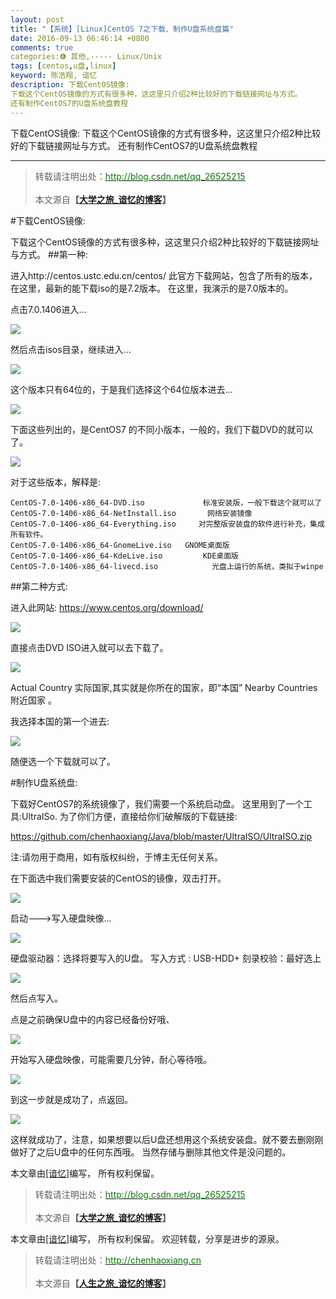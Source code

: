 ```yaml
---
layout: post
title: "【系统】[Linux]CentOS 7之下载、制作U盘系统盘篇"
date: 2016-09-13 06:46:14 +0800
comments: true
categories:❻ 其他,----- Linux/Unix
tags: [centos,u盘,linux]
keyword: 陈浩翔, 谙忆
description: 下载CentOS镜像:
下载这个CentOS镜像的方式有很多种，这这里只介绍2种比较好的下载链接网址与方式。
还有制作CentOS7的U盘系统盘教程 
---
```



下载CentOS镜像:
下载这个CentOS镜像的方式有很多种，这这里只介绍2种比较好的下载链接网址与方式。
还有制作CentOS7的U盘系统盘教程
<!-- more -->
----------

<blockquote cite='陈浩翔'>
<p background-color='#D3D3D3'>转载请注明出处：<a href='http://blog.csdn.net/qq_26525215'><font color="green">http://blog.csdn.net/qq_26525215</font></a><br><br>
本文源自<strong>【<a href='http://blog.csdn.net/qq_26525215' target='_blank'>大学之旅_谙忆的博客</a>】</strong></p>
</blockquote>

#下载CentOS镜像:

下载这个CentOS镜像的方式有很多种，这这里只介绍2种比较好的下载链接网址与方式。
##第一种:

进入http://centos.ustc.edu.cn/centos/ 此官方下载网站，包含了所有的版本，在这里，最新的能下载iso的是7.2版本。
在这里，我演示的是7.0版本的。

点击7.0.1406进入...

![](http://img.blog.csdn.net/20160913172906907)

然后点击isos目录，继续进入...

![](http://img.blog.csdn.net/20160913173242693)

这个版本只有64位的，于是我们选择这个64位版本进去...

![](http://img.blog.csdn.net/20160913173317975)

下面这些列出的，是CentOS7 的不同小版本，一般的，我们下载DVD的就可以了。

![](http://img.blog.csdn.net/20160913173351835)

对于这些版本，解释是:

```
CentOS-7.0-1406-x86_64-DVD.iso             标准安装版，一般下载这个就可以了
CentOS-7.0-1406-x86_64-NetInstall.iso       网络安装镜像
CentOS-7.0-1406-x86_64-Everything.iso     对完整版安装盘的软件进行补充，集成所有软件。
CentOS-7.0-1406-x86_64-GnomeLive.iso   GNOME桌面版
CentOS-7.0-1406-x86_64-KdeLive.iso         KDE桌面版
CentOS-7.0-1406-x86_64-livecd.iso            光盘上运行的系统，类拟于winpe 
```
##第二种方式:

进入此网站: https://www.centos.org/download/

![](http://img.blog.csdn.net/20160913173434695)

直接点击DVD ISO进入就可以去下载了。

![](http://img.blog.csdn.net/20160913173934812)

Actual Country 实际国家,其实就是你所在的国家，即“本国”
Nearby Countries 附近国家 。

我选择本国的第一个进去:

![](http://img.blog.csdn.net/20160913174042743)

随便选一个下载就可以了。

#制作U盘系统盘:

下载好CentOS7的系统镜像了，我们需要一个系统启动盘。
这里用到了一个工具:UltraISo.
为了你们方便，直接给你们破解版的下载链接:

https://github.com/chenhaoxiang/Java/blob/master/UltraISO/UltraISO.zip

注:请勿用于商用，如有版权纠纷，于博主无任何关系。

在下面选中我们需要安装的CentOS的镜像，双击打开。

![](http://img.blog.csdn.net/20160913174413885)

启动--->写入硬盘映像...

![](http://img.blog.csdn.net/20160913174501495)

硬盘驱动器：选择将要写入的U盘。
写入方式 : USB-HDD+ 
刻录校验：最好选上

![](http://img.blog.csdn.net/20160913174531823)

然后点写入。

点是之前确保U盘中的内容已经备份好哦、

![](http://img.blog.csdn.net/20160913174852261)

开始写入硬盘映像，可能需要几分钟，耐心等待哦。

![](http://img.blog.csdn.net/20160913174932059)

到这一步就是成功了，点返回。

![](http://img.blog.csdn.net/20160913175015529)

这样就成功了，注意，如果想要以后U盘还想用这个系统安装盘。就不要去删刚刚做好了之后U盘中的任何东西哦。
当然存储与删除其他文件是没问题的。


本文章由<a href="https://chenhaoxiang.github.io/">[谙忆]</a>编写， 所有权利保留。 
<blockquote cite='陈浩翔'>
<p background-color='#D3D3D3'>转载请注明出处：<a href='http://blog.csdn.net/qq_26525215'><font color="green">http://blog.csdn.net/qq_26525215</font></a><br><br>
本文源自<strong>【<a href='http://blog.csdn.net/qq_26525215' target='_blank'>大学之旅_谙忆的博客</a>】</strong></p>
</blockquote>


本文章由<a href="http://chenhaoxiang.cn/">[谙忆]</a>编写， 所有权利保留。 
欢迎转载，分享是进步的源泉。
<blockquote cite='陈浩翔'>
<p background-color='#D3D3D3'>转载请注明出处：<a href='http://chenhaoxiang.cn'><font color="green">http://chenhaoxiang.cn</font></a><br><br>
本文源自<strong>【<a href='http://chenhaoxiang.cn' target='_blank'>人生之旅_谙忆的博客</a>】</strong></p>
</blockquote>
